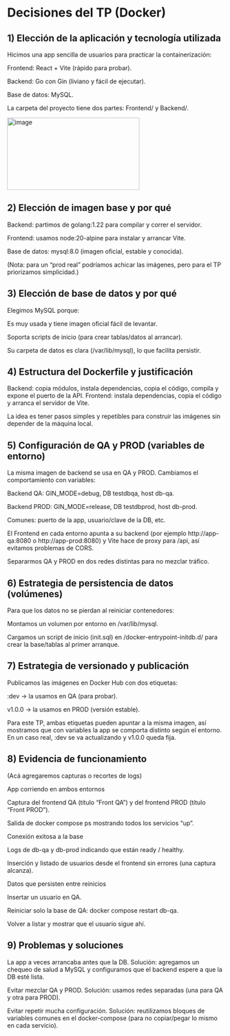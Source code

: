# Decisiones del TP (Docker)

## 1) Elección de la aplicación y tecnología utilizada

Hicimos una app sencilla de usuarios para practicar la containerización:

Frontend: React + Vite (rápido para probar).

Backend: Go con Gin (liviano y fácil de ejecutar).

Base de datos: MySQL.

La carpeta del proyecto tiene dos partes: Frontend/ y Backend/.

<img width="307" height="168" alt="image" src="https://github.com/user-attachments/assets/4da39cc5-bd84-4b34-97ee-fc6397fb45f0" />


## 2) Elección de imagen base y por qué

Backend: partimos de golang:1.22 para compilar y correr el servidor.

Frontend: usamos node:20-alpine para instalar y arrancar Vite.

Base de datos: mysql:8.0 (imagen oficial, estable y conocida).

(Nota: para un “prod real” podríamos achicar las imágenes, pero para el TP priorizamos simplicidad.)

## 3) Elección de base de datos y por qué

Elegimos MySQL porque:

Es muy usada y tiene imagen oficial fácil de levantar.

Soporta scripts de inicio (para crear tablas/datos al arrancar).

Su carpeta de datos es clara (/var/lib/mysql), lo que facilita persistir.

## 4) Estructura del Dockerfile y justificación

Backend: copia módulos, instala dependencias, copia el código, compila y expone el puerto de la API.
Frontend: instala dependencias, copia el código y arranca el servidor de Vite.

La idea es tener pasos simples y repetibles para construir las imágenes sin depender de la máquina local.

## 5) Configuración de QA y PROD (variables de entorno)

La misma imagen de backend se usa en QA y PROD. Cambiamos el comportamiento con variables:

Backend QA: GIN_MODE=debug, DB testdbqa, host db-qa.

Backend PROD: GIN_MODE=release, DB testdbprod, host db-prod.

Comunes: puerto de la app, usuario/clave de la DB, etc.

El Frontend en cada entorno apunta a su backend (por ejemplo http://app-qa:8080 o http://app-prod:8080) y Vite hace de proxy para /api, así evitamos problemas de CORS.

Separarmos QA y PROD en dos redes distintas para no mezclar tráfico.

## 6) Estrategia de persistencia de datos (volúmenes)

Para que los datos no se pierdan al reiniciar contenedores:

Montamos un volumen por entorno en /var/lib/mysql.

Cargamos un script de inicio (init.sql) en /docker-entrypoint-initdb.d/ para crear la base/tablas al primer arranque.

## 7) Estrategia de versionado y publicación

Publicamos las imágenes en Docker Hub con dos etiquetas:

:dev → la usamos en QA (para probar).

v1.0.0 → la usamos en PROD (versión estable).

Para este TP, ambas etiquetas pueden apuntar a la misma imagen, así mostramos que con variables la app se comporta distinto según el entorno. En un caso real, :dev se va actualizando y v1.0.0 queda fija.

## 8) Evidencia de funcionamiento

(Acá agregaremos capturas o recortes de logs)

App corriendo en ambos entornos

Captura del frontend QA (título “Front QA”) y del frontend PROD (título “Front PROD”).

Salida de docker compose ps mostrando todos los servicios “up”.

Conexión exitosa a la base

Logs de db-qa y db-prod indicando que están ready / healthy.

Inserción y listado de usuarios desde el frontend sin errores (una captura alcanza).

Datos que persisten entre reinicios

Insertar un usuario en QA.

Reiniciar solo la base de QA: docker compose restart db-qa.

Volver a listar y mostrar que el usuario sigue ahí.

## 9) Problemas y soluciones

La app a veces arrancaba antes que la DB.
Solución: agregamos un chequeo de salud a MySQL y configuramos que el backend espere a que la DB esté lista.

Evitar mezclar QA y PROD.
Solución: usamos redes separadas (una para QA y otra para PROD).

Evitar repetir mucha configuración.
Solución: reutilizamos bloques de variables comunes en el docker-compose (para no copiar/pegar lo mismo en cada servicio).
